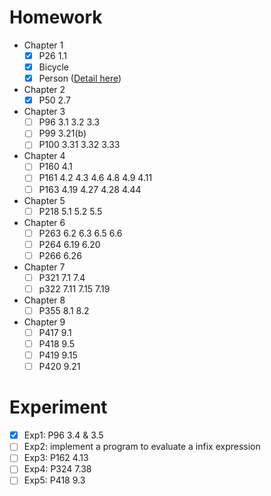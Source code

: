 # Homework
- Chapter 1
  - [x] P26 1.1
  - [x] Bicycle 
  - [x] Person ([Detail here](https://github.com/ZingLix/Homework/blob/master/Data%20Structures%20%26%20Algorithm/Homework/CH1%20Person/Requirement.md))
- Chapter 2
  - [x] P50 2.7
- Chapter 3
  - [ ] P96 3.1 3.2 3.3
  - [ ] P99 3.21(b)
  - [ ] P100 3.31 3.32 3.33 
- Chapter 4
  - [ ] P160 4.1
  - [ ] P161 4.2 4.3 4.6 4.8 4.9 4.11
  - [ ] P163 4.19 4.27 4.28 4.44
- Chapter 5
  - [ ] P218 5.1 5.2 5.5
- Chapter 6
  - [ ] P263  6.2  6.3  6.5  6.6 
  - [ ] P264 6.19  6.20 
  - [ ] P266 6.26 
- Chapter 7
  - [ ] P321  7.1  7.4
  - [ ] p322  7.11  7.15  7.19
- Chapter 8
  - [ ] P355 8.1 8.2
- Chapter 9
  - [ ] P417 9.1
  - [ ] P418 9.5 
  - [ ] P419 9.15
  - [ ] P420 9.21

# Experiment
- [x] Exp1: P96 3.4 & 3.5
- [ ] Exp2: implement a program to evaluate a infix expression
- [ ] Exp3: P162   4.13
- [ ] Exp4: P324 7.38
- [ ] Exp5: P418 9.3